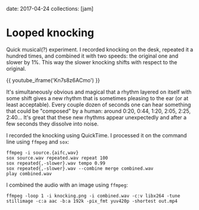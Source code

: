 date: 2017-04-24
collections: [jam]

Looped knocking
===============

Quick musical(?) experiment. I recorded knocking on the desk, repeated
it a hundred times, and combined it with two speeds: the original one and
slower by 1%. This way the slower knocking shifts with respect to the
original.

{{ youtube_iframe('Kn7s8z6ACmo') }}

It's simultaneously obvious and magical that a rhythm layered on itself
with some shift gives a new rhythm that is sometimes pleasing to the
ear (or at least acceptable). Every couple dozen of seconds one can
hear something that could be "composed" by a human: around 0:20, 0:44,
1:20, 2:05, 2:25, 2:40... It's great that these new rhythms appear
unexpectedly and after a few seconds they dissolve into noise.

I recorded the knocking using QuickTime. I processed it on the
command line using `ffmpeg` and `sox`:

    ffmpeg -i source.{aifc,wav}
    sox source.wav repeated.wav repeat 100
    sox repeated{,-slower}.wav tempo 0.99
    sox repeated{,-slower}.wav --combine merge combined.wav
    play combined.wav

I combined the audio with an image using `ffmpeg`:

    ffmpeg -loop 1 -i knocking.png -i combined.wav -c:v libx264 -tune stillimage -c:a aac -b:a 192k -pix_fmt yuv420p -shortest out.mp4
